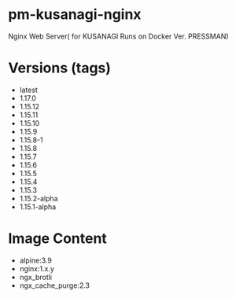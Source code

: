 # pm-kusanagi-nginx

Nginx Web Server( for KUSANAGI Runs on Docker Ver. PRESSMAN)

# Versions (tags)

- latest
- 1.17.0
- 1.15.12
- 1.15.11
- 1.15.10
- 1.15.9
- 1.15.8-1
- 1.15.8
- 1.15.7
- 1.15.6
- 1.15.5
- 1.15.4
- 1.15.3
- 1.15.2-alpha
- 1.15.1-alpha

# Image Content

- alpine:3.9
- nginx:1.x.y
- ngx_brotli
- ngx_cache_purge:2.3
